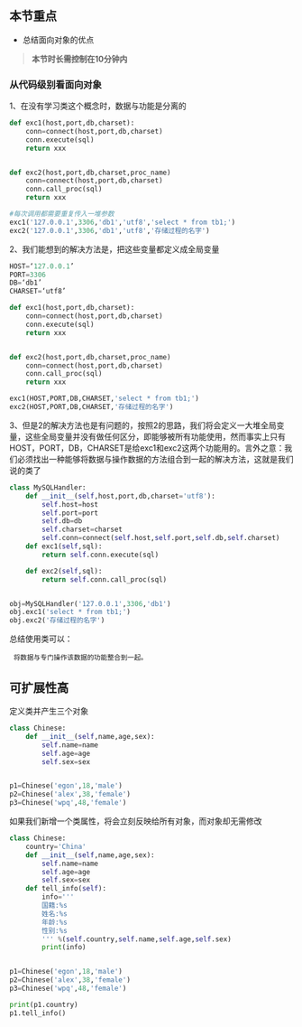 ## 本节重点

* 总结面向对象的优点

> **本节时长需控制在10分钟内**

### 从代码级别看面向对象

1、在没有学习类这个概念时，数据与功能是分离的

```py
def exc1(host,port,db,charset):
    conn=connect(host,port,db,charset)
    conn.execute(sql)
    return xxx


def exc2(host,port,db,charset,proc_name)
    conn=connect(host,port,db,charset)
    conn.call_proc(sql)
    return xxx

#每次调用都需要重复传入一堆参数
exc1('127.0.0.1',3306,'db1','utf8','select * from tb1;')
exc2('127.0.0.1',3306,'db1','utf8','存储过程的名字')
```

2、我们能想到的解决方法是，把这些变量都定义成全局变量

```py
HOST=‘127.0.0.1’
PORT=3306
DB=‘db1’
CHARSET=‘utf8’

def exc1(host,port,db,charset):
    conn=connect(host,port,db,charset)
    conn.execute(sql)
    return xxx


def exc2(host,port,db,charset,proc_name)
    conn=connect(host,port,db,charset)
    conn.call_proc(sql)
    return xxx

exc1(HOST,PORT,DB,CHARSET,'select * from tb1;')
exc2(HOST,PORT,DB,CHARSET,'存储过程的名字')
```

3、但是2的解决方法也是有问题的，按照2的思路，我们将会定义一大堆全局变量，这些全局变量并没有做任何区分，即能够被所有功能使用，然而事实上只有HOST，PORT，DB，CHARSET是给exc1和exc2这两个功能用的。言外之意：我们必须找出一种能够将数据与操作数据的方法组合到一起的解决方法，这就是我们说的类了

```py
class MySQLHandler:
    def __init__(self,host,port,db,charset='utf8'):
        self.host=host
        self.port=port
        self.db=db
        self.charset=charset
        self.conn=connect(self.host,self.port,self.db,self.charset)
    def exc1(self,sql):
        return self.conn.execute(sql)

    def exc2(self,sql):
        return self.conn.call_proc(sql)


obj=MySQLHandler('127.0.0.1',3306,'db1')
obj.exc1('select * from tb1;')
obj.exc2('存储过程的名字')
```

总结使用类可以：

```
 将数据与专门操作该数据的功能整合到一起。
```

## 可扩展性高

定义类并产生三个对象

```py
class Chinese:
    def __init__(self,name,age,sex):
        self.name=name
        self.age=age
        self.sex=sex


p1=Chinese('egon',18,'male')
p2=Chinese('alex',38,'female')
p3=Chinese('wpq',48,'female')
```

如果我们新增一个类属性，将会立刻反映给所有对象，而对象却无需修改

```py
class Chinese:
    country='China'
    def __init__(self,name,age,sex):
        self.name=name
        self.age=age
        self.sex=sex
    def tell_info(self):
        info='''
        国籍:%s
        姓名:%s
        年龄:%s
        性别:%s
        ''' %(self.country,self.name,self.age,self.sex)
        print(info)


p1=Chinese('egon',18,'male')
p2=Chinese('alex',38,'female')
p3=Chinese('wpq',48,'female')

print(p1.country)
p1.tell_info()
```



